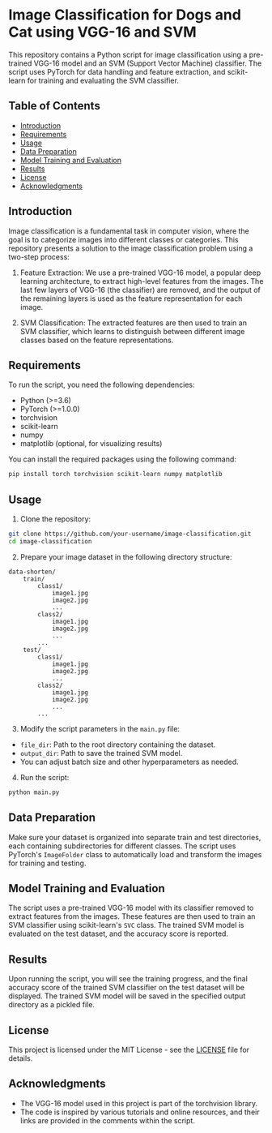 # Image Classification for Dogs and Cat using VGG-16 and SVM

This repository contains a Python script for image classification using a pre-trained VGG-16 model and an SVM (Support Vector Machine) classifier. The script uses PyTorch for data handling and feature extraction, and scikit-learn for training and evaluating the SVM classifier.

## Table of Contents

- [Introduction](#introduction)
- [Requirements](#requirements)
- [Usage](#usage)
- [Data Preparation](#data-preparation)
- [Model Training and Evaluation](#model-training-and-evaluation)
- [Results](#results)
- [License](#license)
- [Acknowledgments](#acknowledgments)

## Introduction

Image classification is a fundamental task in computer vision, where the goal is to categorize images into different classes or categories. This repository presents a solution to the image classification problem using a two-step process:

1. Feature Extraction: We use a pre-trained VGG-16 model, a popular deep learning architecture, to extract high-level features from the images. The last few layers of VGG-16 (the classifier) are removed, and the output of the remaining layers is used as the feature representation for each image.

2. SVM Classification: The extracted features are then used to train an SVM classifier, which learns to distinguish between different image classes based on the feature representations.

## Requirements

To run the script, you need the following dependencies:

- Python (>=3.6)
- PyTorch (>=1.0.0)
- torchvision
- scikit-learn
- numpy
- matplotlib (optional, for visualizing results)

You can install the required packages using the following command:

```bash
pip install torch torchvision scikit-learn numpy matplotlib
```

## Usage

1. Clone the repository:

```bash
git clone https://github.com/your-username/image-classification.git
cd image-classification
```

2. Prepare your image dataset in the following directory structure:

```
data-shorten/
    train/
        class1/
            image1.jpg
            image2.jpg
            ...
        class2/
            image1.jpg
            image2.jpg
            ...
        ...
    test/
        class1/
            image1.jpg
            image2.jpg
            ...
        class2/
            image1.jpg
            image2.jpg
            ...
        ...
```

3. Modify the script parameters in the `main.py` file:

- `file_dir`: Path to the root directory containing the dataset.
- `output_dir`: Path to save the trained SVM model.
- You can adjust batch size and other hyperparameters as needed.

4. Run the script:

```bash
python main.py
```

## Data Preparation

Make sure your dataset is organized into separate train and test directories, each containing subdirectories for different classes. The script uses PyTorch's `ImageFolder` class to automatically load and transform the images for training and testing.

## Model Training and Evaluation

The script uses a pre-trained VGG-16 model with its classifier removed to extract features from the images. These features are then used to train an SVM classifier using scikit-learn's `SVC` class. The trained SVM model is evaluated on the test dataset, and the accuracy score is reported.

## Results

Upon running the script, you will see the training progress, and the final accuracy score of the trained SVM classifier on the test dataset will be displayed. The trained SVM model will be saved in the specified output directory as a pickled file.

## License

This project is licensed under the MIT License - see the [LICENSE](LICENSE) file for details.

## Acknowledgments

- The VGG-16 model used in this project is part of the torchvision library.
- The code is inspired by various tutorials and online resources, and their links are provided in the comments within the script.